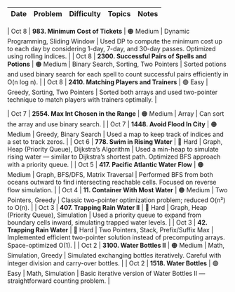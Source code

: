 | Date | Problem | Difficulty | Topics | Notes |
| ---- | ------- | ---------- | ------ | ----- |

| Oct 8 | **983. Minimum Cost of Tickets** | 🟠 Medium | Dynamic Programming, Sliding Window | Used DP to compute the minimum cost up to each day by considering 1-day, 7-day, and 30-day passes. Optimized using rolling indices. |
| Oct 8 | **2300. Successful Pairs of Spells and Potions** | 🟠 Medium | Binary Search, Sorting, Two Pointers | Sorted potions and used binary search for each spell to count successful pairs efficiently in O(n log n). |
| Oct 8 | **2410. Matching Players and Trainers** | 🟢 Easy | Greedy, Sorting, Two Pointers | Sorted both arrays and used two-pointer technique to match players with trainers optimally. |

| Oct 7 | **2554. Max Int Chosen in the Range** | 🟠 Medium | Array | Can sort the array and use binary search. |
| Oct 7 | **1448. Avoid Flood In City** | 🟠 Medium | Greedy, Binary Search | Used a map to keep track of indices and a set to track zeros. |
| Oct 6 | **778. Swim in Rising Water** | 🔴 Hard | Graph, Heap (Priority Queue), Dijkstra’s Algorithm | Used a min-heap to simulate rising water — similar to Dijkstra’s shortest path. Optimized BFS approach with a priority queue. |
| Oct 5 | **417. Pacific Atlantic Water Flow** | 🟠 Medium | Graph, BFS/DFS, Matrix Traversal | Performed BFS from both oceans outward to find intersecting reachable cells. Focused on reverse flow simulation. |
| Oct 4 | **11. Container With Most Water** | 🟠 Medium | Two Pointers, Greedy | Classic two-pointer optimization problem; reduced O(n²) to O(n). |
| Oct 3 | **407. Trapping Rain Water II** | 🔴 Hard | Graph, Heap (Priority Queue), Simulation | Used a priority queue to expand from boundary cells inward, simulating trapped water levels. |
| Oct 3 | **42. Trapping Rain Water** | 🔴 Hard | Two Pointers, Stack, Prefix/Suffix Max | Implemented efficient two-pointer solution instead of precomputing arrays. Space-optimized O(1). |
| Oct 2 | **3100. Water Bottles II** | 🟠 Medium | Math, Simulation, Greedy | Simulated exchanging bottles iteratively. Careful with integer division and carry-over bottles. |
| Oct 2 | **1518. Water Bottles** | 🟢 Easy | Math, Simulation | Basic iterative version of Water Bottles II — straightforward counting problem. |
